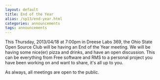 ```yaml
---
layout: default
title: End of the Year
alias: /sp13/end-year.html
categories: announcements
tags: announcements
---
```

This Thursday, 2013/04/18 at 7:00pm in Dreese Labs 369, the Ohio State Open Source Club will be having an End of the Year meeting. We will be having some nice(er) pizza and drinks, and have an open discussion. This can be everything from Free software and RMS to a personal project you have been working on and want to share, it's all up to you.

As always, all meetings are open to the public.
